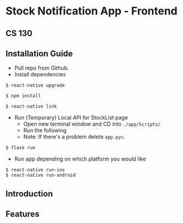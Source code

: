 # Stock Notification App - Frontend 
## CS 130 

## Installation Guide
- Pull repo from Github.
- Install dependencies

```
$ react-native upgrade
```

```
$ npm install
```

```
$ react-native link
```

- Run (Temporary) Local API for StockList page 
    - Open new terminal window and CD into `./app/Scripts/`
    - Run the following 
    - Note: If there's a problem delete `app.pyc`.
```
$ flask run
```

- Run app depending on which platform you would like
```
$ react-native run-ios
$ react-native run-android
```


## Introduction

## Features
